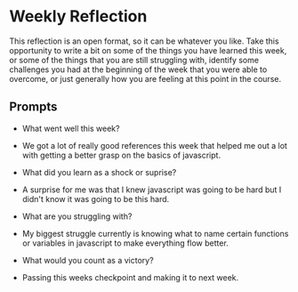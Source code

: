 # Weekly Reflection
This reflection is an open format, so it can be whatever you like. Take this opportunity to write a bit on some of the things you have learned this week, or some of the things that you are still struggling with, identify some challenges you had at the beginning of the week that you were able to overcome, or just generally how you are feeling at this point in the course.

## Prompts
- What went well this week?

- We got a lot of really good references this week that helped me out a lot with getting a better grasp on the basics of javascript.

- What did you learn as a shock or suprise?

- A surprise for me was that I knew javascript was going to be hard but I didn't know it was going to be this hard.

- What are you struggling with?

- My biggest struggle currently is knowing what to name certain functions or variables in javascript to make everything flow better.

- What would you count as a victory?

- Passing this weeks checkpoint and making it to next week.